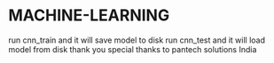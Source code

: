 # MACHINE-LEARNING
run cnn_train and it will save model to disk
run cnn_test and it will load model from disk
thank you
special thanks to pantech solutions India
